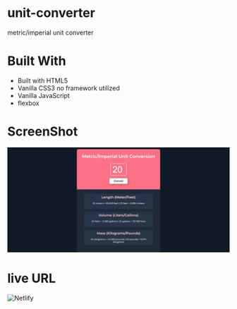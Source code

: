 # unit-converter
 metric/imperial unit converter


# Built With
- Built with HTML5
- Vanilla CSS3 no framework utilized
- Vanilla JavaScript
- flexbox

# ScreenShot
![image](FireShot%20Capture%20unit-conversn.netlify.app.jpg)

# live URL
![Netlify](https://unit-conversn.netlify.app/)